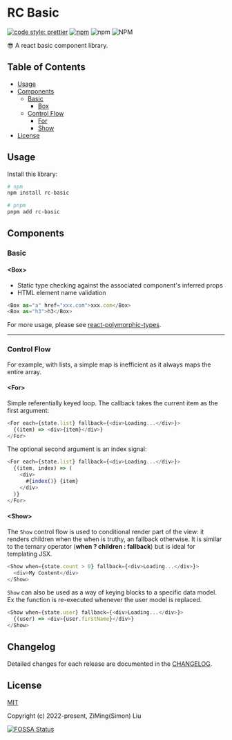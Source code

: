 # RC Basic

[![code style: prettier](https://img.shields.io/badge/code_style-prettier-ff69b4.svg?style=flat-square)](https://github.com/prettier/prettier) [![npm](https://img.shields.io/npm/v/rc-basic?style=flat-square)](https://www.npmjs.com/package/rc-basic) ![npm](https://img.shields.io/npm/dm/rc-basic?color=yellow&style=flat-square) ![NPM](https://img.shields.io/npm/l/rc-basic?style=flat-square)

😎 A react basic component library.

## Table of Contents

- [Usage](#usage)
- [Components](#components)
  - [Basic](#basic)
    - [Box]()
  - [Control Flow](#control-flow)
    - [For]()
    - [Show]()
- [License](#License)

## Usage

Install this library:

```bash
# npm
npm install rc-basic

# pnpm
pnpm add rc-basic
```

## Components

### Basic

#### \<Box\>

- Static type checking against the associated component's inferred props
- HTML element name validation

```js
<Box as="a" href="xxx.com">xxx.com</Box>
<Box as="h3">h3</Box>
```

For more usage, please see [react-polymorphic-types](https://github.com/kripod/react-polymorphic-types).

---

### Control Flow

For example, with lists, a simple map is inefficient as it always maps the entire array.

#### \<For\>

Simple referentially keyed loop. The callback takes the current item as the first argument:

```js
<For each={state.list} fallback={<div>Loading...</div>}>
  {(item) => <div>{item}</div>}
</For>
```

The optional second argument is an index signal:

```js
<For each={state.list} fallback={<div>Loading...</div>}>
  {(item, index) => (
    <div>
      #{index()} {item}
    </div>
  )}
</For>
```

#### \<Show\>

The `Show` control flow is used to conditional render part of the view: it renders children when the when is truthy, an fallback otherwise. It is similar to the ternary operator (**when ? children : fallback**) but is ideal for templating JSX.

```js
<Show when={state.count > 0} fallback={<div>Loading...</div>}>
  <div>My Content</div>
</Show>
```

`Show` can also be used as a way of keying blocks to a specific data model. Ex the function is re-executed whenever the user model is replaced.

```js
<Show when={state.user} fallback={<div>Loading...</div>}>
  {(user) => <div>{user.firstName}</div>}
</Show>
```

## Changelog

Detailed changes for each release are documented in the [CHANGELOG](https://github.com/lzm0x219/rc-basic/blob/main/CHANGELOG.md).

## License

[MIT](https://github.com/lzm0x219/rc-basic/blob/main/LICENSE)

Copyright (c) 2022-present, ZiMing(Simon) Liu

[![FOSSA Status](https://app.fossa.com/api/projects/git%2Bgithub.com%2F0x219%2Frc-basic.svg?type=large)](https://app.fossa.com/projects/git%2Bgithub.com%2F0x219%2Frc-basic?ref=badge_large)
